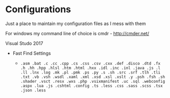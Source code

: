 # Configurations

Just a place to maintain my configuration files as I mess with them

For windows my command line of choice is cmdr - http://cmder.net/

Visual Studo 2017
- Fast Find Settings

  - ``` .asm .bat .c .cc .cpp .cs .css .csv .cxx .def .disco .dtd .fx .h .hh .hpp .hlsl .htm .html .hxx .idl .inc .inl .java .js .l .ll .lnx .log .mk .pl .pmk .ps .py .s .sh .src .srf .tlh .tli .txt .vb .vsh .wsdl .xaml .xml .xsd .xsl .xslt .y .psh .fsh .sh .shader .vsct .resx .wxs .php .vsixmanifest .uc .sql .webconfig .aspx .lua .js .cshtml .config .ts .less .css .sass .scss .tsx .json .less ```
